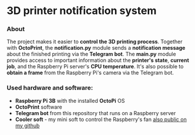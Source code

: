 # 3D printer notification system

### About

The project makes it easier to **control the 3D printing process**. Together with **OctoPrint**, the **notification.py** module sends a **notification message** about the finished printing via the **Telegram bot**. The **main.py** module provides access to important information about the **printer's state**, **current job**, and the Raspberry Pi server's **CPU temperature**. It's also possible to **obtain a frame** from the Raspberry Pi's camera via the Telegram bot.

### Used hardware and software:
- **Raspberry Pi 3B** with the installed **OctoPi** OS
- **OctoPrint** software
- **Telegram bot** from this repository that runs on a Raspberry server
- **Cooler soft** - my mini soft to control the Raspberry's fan [also public on my github](https://github.com/Hanler/cooler_soft)
